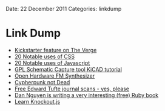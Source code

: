 Date: 22 December 2011
Categories: linkdump


# Link Dump
 
- [Kickstarter feature on The Verge](http://www.theverge.com/2011/12/20/2644358/kickstarter-success-product-development-revolution) 
- [20 Notable uses of CSS](http://www.netmagazine.com/features/2011-review-20-css-sites-rocked) 
- [20 Notable uses of Javascript](http://www.netmagazine.com/features/2011-review-20-sites-pushed-javascript-limit) 
- [GPL Schematic Capture tool KiCAD tutorial](http://teholabs.com/knowledge/kicad.html) 
- [Open Hardware FM Synthesizer](https://sites.google.com/site/preenfm/) 
- [Cypherpunk not Dead](http://vinay.howtolivewiki.com/blog/other/i-went-to-the-same-school-as-julian-assange-but-we-learned-different-lessons-2936) 
- [Free Edward Tufte journal scans - yes, please](http://www.edwardtufte.com/tufte/dapp/) 
- [Dan Nguyen is writing a very interesting (free) Ruby book](http://ruby.bastardsbook.com/) 
- [Learn Knockout.js](http://learn.knockoutjs.com/) 